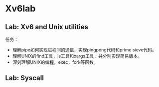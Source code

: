 # Xv6lab
## Lab: Xv6 and Unix utilities  
任务：  
* 理解pipe如何实现进程间的通信，实现pingpong代码和prime sieve代码。
* 理解UNIX的find工具，ls工具和xargs工具，并分别实现简易版本。
* 深刻理解UNIX的编程，exec，fork等函数。
## Lab: Syscall
